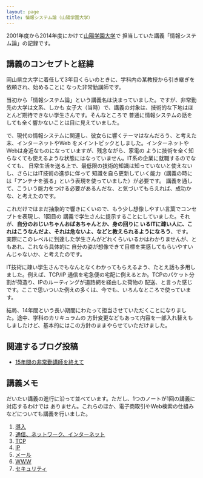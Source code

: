 ```yaml
---
layout: page
title: 情報システム論（山陽学園大学）
---
```

2001年度から2014年度にかけて[山陽学園大学](http://www.sguc.ac.jp/)で
担当していた講義「情報システム論」の記録です。

## 講義のコンセプトと経緯

岡山県立大学に着任して3年目くらいのときに、学科内の某教授から引き継ぎを依頼され、始めることに
なった非常勤講師です。

当初から「情報システム論」という講義名は決まっていました。ですが、非常勤先の大学は文系、しかも
女子大（当時）で、講義の対象は、技術的な下地はほとんど期待できない学生さんです。そんなところで
普通に情報システムの話をしても全く響かないことは目に見えていました。

で、現代の情報システムに関連し、彼女らに響くテーマはなんだろう、と考えた末、インターネットやWeb
をメイントピックとしました。インターネットやWebは身近なものになっていますが、残念ながら、家電の
ように技術を全く知らなくても使えるような状態にはなっていません。IT系の企業に就職するのでなくても、
日常生活を送る上で、最低限の技術的知識は知っていないと使えないし、さらにはIT技術の進歩に伴って
知識を自ら更新していく能力（講義の時には「アンテナを張る」という表現を使っていました）が必要です。
講義を通して、こういう能力をつける必要があるんだな、と気づいてもらえれば、成功かな、と考えたのです。

これだけではまだ抽象的で響きにくいので、もう少し想像しやすい言葉でコンセプトを表現し、1回目の
講義で学生さんに提示することにしていました。それが、**自分のおじいちゃんおばあちゃんとか、身の回りに
いるITに疎い人に、これはこうなんだよ、それは危ないよ、などと教えられるようになろう**、です。
実際にこのレベルに到達した学生さんがどれくらいいるかはわかりませんが、ともあれ、これなら具体的に
自分の姿が想像できて目標を実感してもらいやすいんじゃないか、と考えたのです。

IT技術に疎い学生さんでもなんとなくわかってもらえるよう、たとえ話も多用しました。例えば、TCP/IP
通信を宅急便の宅配に例えるとか。TCPのパケット分割が荷造り、IPのルーティングが道路網を経由した荷物の
配送、と言った感じです。ここで思いついた例えの多くは、今でも、いろんなところで使っています。

結局、14年間という長い期間にわたって担当させていただくことになりました。途中、学科のカリキュラムの
方針変更などもあって内容を一部入れ替えもしましたけど、基本的にはこの方針のままやらせていただけました。

## 関連するブログ投稿

- [15年間の非常勤講師を終えて](https://knsm.net/15%E5%B9%B4%E9%96%93%E3%81%AE%E9%9D%9E%E5%B8%B8%E5%8B%A4%E8%AC%9B%E5%B8%AB%E3%82%92%E7%B5%82%E3%81%88%E3%81%A6-73bce811cd28#.wco4ooz3o)

## 講義メモ

だいたい講義の進行に沿って並べています。ただし、1つのノートが1回の講義に対応するわけでは
ありません。これらのほか、電子商取引やWeb検索の仕組みなどについても講義を行いました。

1. [導入](https://drive.google.com/open?id=1AwBzZBFuEoOVSQ783LIIfvpTBvjgf77aW9AjPIj3SI8)
1. [通信、ネットワーク、インターネット](https://drive.google.com/open?id=1UqujoZIjYBc6uaXgVVpYwFac8tUjfP8IkfBawesMrdk)
1. [TCP](https://drive.google.com/open?id=1duKMuY7T3mOZAaFvCA9dnOLym_l0n1rG5Nlus95kPQQ)
1. [IP](https://drive.google.com/open?id=1M7vBH3M1IOxt5ymQqx0XyH3Ybk6OC1cwcGcwRx1OWtw)
1. [メール](https://drive.google.com/open?id=1h-hiIrgMRpy0sdrrvAaQaanAQ5u7J5TXQYq3GouxKcA)
1. [WWW](https://drive.google.com/open?id=1BphNM_WfaOp1-5MWfL5tuA9sZ6hRySWLaZM-Z2H4v0o)
1. [セキュリティ](https://drive.google.com/open?id=1VdeqRnGqU5ZCHp0Ko7nW_GLJcuO7XVQ3lOqMk23BchI)

